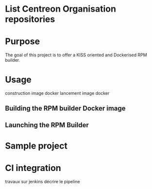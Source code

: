 # List Centreon Organisation repositories 

# Purpose

The goal of this project is to offer a KISS oriented and Dockerised 
RPM builder.    

# Usage

construction image docker
lancement image docker

## Building the RPM builder Docker image

## Launching the RPM Builder 

# Sample project

# CI integration

travaux sur jenkins
décrire le pipeline
